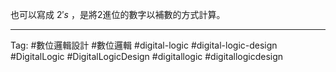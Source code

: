 也可以寫成 $`2's`$ ，是將2進位的數字以補數的方式計算。

---

Tag: #數位邏輯設計 #數位邏輯 #digital-logic #digital-logic-design #DigitalLogic #DigitalLogicDesign #digitallogic #digitallogicdesign 